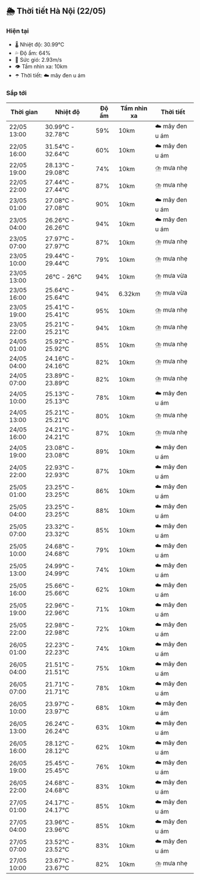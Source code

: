 ## 🌦️ Thời tiết Hà Nội (22/05)

### Hiện tại

- 🌡️ Nhiệt độ: 30.99℃
- 💦 Độ ẩm: 64%
- 💨 Sức gió: 2.93m/s
- 👁️ Tầm nhìn xa: 10km
- ☂️ Thời tiết: ☁️ mây đen u ám

### Sắp tới

| Thời gian | Nhiệt độ | Độ ẩm | Tầm nhìn xa | Thời tiết |
| --- | --- | --- | --- | --- |
| 22/05 13:00 | 30.99℃ - 32.78℃ | 59% | 10km | ☁️ mây đen u ám |
| 22/05 16:00 | 31.54℃ - 32.64℃ | 60% | 10km | ☁️ mây đen u ám |
| 22/05 19:00 | 28.13℃ - 29.08℃ | 74% | 10km | ⛈️ mưa nhẹ |
| 22/05 22:00 | 27.44℃ - 27.44℃ | 87% | 10km | ⛈️ mưa nhẹ |
| 23/05 01:00 | 27.08℃ - 27.08℃ | 90% | 10km | ☁️ mây đen u ám |
| 23/05 04:00 | 26.26℃ - 26.26℃ | 94% | 10km | ☁️ mây đen u ám |
| 23/05 07:00 | 27.97℃ - 27.97℃ | 87% | 10km | ⛈️ mưa nhẹ |
| 23/05 10:00 | 29.44℃ - 29.44℃ | 79% | 10km | ⛈️ mưa nhẹ |
| 23/05 13:00 | 26℃ - 26℃ | 94% | 10km | ⛈️ mưa vừa |
| 23/05 16:00 | 25.64℃ - 25.64℃ | 94% | 6.32km | ⛈️ mưa vừa |
| 23/05 19:00 | 25.41℃ - 25.41℃ | 95% | 10km | ⛈️ mưa nhẹ |
| 23/05 22:00 | 25.21℃ - 25.21℃ | 94% | 10km | ⛈️ mưa nhẹ |
| 24/05 01:00 | 25.92℃ - 25.92℃ | 85% | 10km | ⛈️ mưa nhẹ |
| 24/05 04:00 | 24.16℃ - 24.16℃ | 82% | 10km | ⛈️ mưa nhẹ |
| 24/05 07:00 | 23.89℃ - 23.89℃ | 82% | 10km | ⛈️ mưa nhẹ |
| 24/05 10:00 | 25.13℃ - 25.13℃ | 78% | 10km | ☁️ mây đen u ám |
| 24/05 13:00 | 25.21℃ - 25.21℃ | 80% | 10km | ⛈️ mưa nhẹ |
| 24/05 16:00 | 24.21℃ - 24.21℃ | 87% | 10km | ⛈️ mưa nhẹ |
| 24/05 19:00 | 23.08℃ - 23.08℃ | 89% | 10km | ☁️ mây đen u ám |
| 24/05 22:00 | 22.93℃ - 22.93℃ | 87% | 10km | ☁️ mây đen u ám |
| 25/05 01:00 | 23.25℃ - 23.25℃ | 86% | 10km | ☁️ mây đen u ám |
| 25/05 04:00 | 23.25℃ - 23.25℃ | 88% | 10km | ☁️ mây đen u ám |
| 25/05 07:00 | 23.32℃ - 23.32℃ | 85% | 10km | ☁️ mây đen u ám |
| 25/05 10:00 | 24.68℃ - 24.68℃ | 79% | 10km | ☁️ mây đen u ám |
| 25/05 13:00 | 24.99℃ - 24.99℃ | 74% | 10km | ☁️ mây đen u ám |
| 25/05 16:00 | 25.66℃ - 25.66℃ | 62% | 10km | ☁️ mây đen u ám |
| 25/05 19:00 | 22.96℃ - 22.96℃ | 71% | 10km | ☁️ mây đen u ám |
| 25/05 22:00 | 22.98℃ - 22.98℃ | 72% | 10km | ☁️ mây đen u ám |
| 26/05 01:00 | 22.23℃ - 22.23℃ | 74% | 10km | ☁️ mây đen u ám |
| 26/05 04:00 | 21.51℃ - 21.51℃ | 75% | 10km | ☁️ mây đen u ám |
| 26/05 07:00 | 21.71℃ - 21.71℃ | 78% | 10km | ☁️ mây đen u ám |
| 26/05 10:00 | 23.97℃ - 23.97℃ | 68% | 10km | ☁️ mây đen u ám |
| 26/05 13:00 | 26.24℃ - 26.24℃ | 63% | 10km | ☁️ mây đen u ám |
| 26/05 16:00 | 28.12℃ - 28.12℃ | 62% | 10km | ☁️ mây đen u ám |
| 26/05 19:00 | 25.45℃ - 25.45℃ | 76% | 10km | ☁️ mây đen u ám |
| 26/05 22:00 | 24.68℃ - 24.68℃ | 83% | 10km | ☁️ mây đen u ám |
| 27/05 01:00 | 24.17℃ - 24.17℃ | 85% | 10km | ☁️ mây đen u ám |
| 27/05 04:00 | 23.96℃ - 23.96℃ | 85% | 10km | ☁️ mây đen u ám |
| 27/05 07:00 | 23.52℃ - 23.52℃ | 83% | 10km | ☁️ mây đen u ám |
| 27/05 10:00 | 23.67℃ - 23.67℃ | 82% | 10km | ⛈️ mưa nhẹ |
